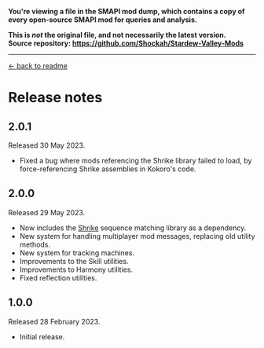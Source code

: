 **You're viewing a file in the SMAPI mod dump, which contains a copy of every open-source SMAPI mod
for queries and analysis.**

**This is _not_ the original file, and not necessarily the latest version.**  
**Source repository: https://github.com/Shockah/Stardew-Valley-Mods**

----

[← back to readme](README.md)

# Release notes

## 2.0.1
Released 30 May 2023.

* Fixed a bug where mods referencing the Shrike library failed to load, by force-referencing Shrike assemblies in Kokoro's code.

## 2.0.0
Released 29 May 2023.

* Now includes the [Shrike](https://github.com/Nanoray-pl/Shrike) sequence matching library as a dependency.
* New system for handling multiplayer mod messages, replacing old utility methods.
* New system for tracking machines.
* Improvements to the Skill utilities.
* Improvements to Harmony utilities.
* Fixed reflection utilities.

## 1.0.0
Released 28 February 2023.

* Initial release.